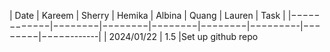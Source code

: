 | Date       | Kareem | Sherry | Hemika | Albina |  Quang  | Lauren |    Task    |
|−−−−−−−−−−−−|−−−−−−−−|−−−−−−−−|−−−−−−−−|−−−−−−−−|−−−−−−−−-|−−−−−−−−|−−−−−-------|
| 2024/01/22 | 1.5                                                  |Set up github repo
